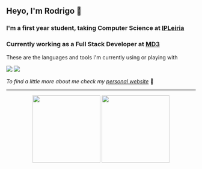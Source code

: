 <!-- []() to remove links from headers on the new md rendering --->
## []() Heyo, I'm Rodrigo 👋

### []() I'm a first year student, taking **Computer Science** at [IPLeiria](https://www.ipleiria.pt/)

### []() Currently working as a **Full Stack Developer** at [MD3](https://md3.pt/)

These are the languages and tools I'm currently using or playing with

![](https://skillicons.dev/icons?i=react,ts,django,python,rust)
![](https://skillicons.dev/icons?i=go,github,gitlab,neovim)

_To find a little more about me check my [personal website](https://rfcarreira33.github.io)_ 🧐

<hr>

<div align="center">
<img height="180" src="https://github-readme-stats.vercel.app/api?username=rfcarreira33&rank_icon=github&theme=dark&count_private=true">
<img height="180" src="https://github-readme-stats.vercel.app/api/top-langs/?username=rfcarreira33&theme=dark&layout=compact&count_private=true">
</div>

